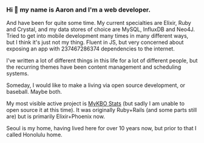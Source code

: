 ### Hi 👋 my name is Aaron and I'm a web developer.

And have been for quite some time. My current specialties are Elixir, Ruby and Crystal, and my data stores of choice are MySQL, InfluxDB and Neo4J. Tried to get into mobile development many times in many different ways, but I think it's just not my thing. Fluent in JS, but very concerned about exposing an app with 237467286374 dependencies to the internet.

I've written a lot of different things in this life for a lot of different people, but the recurring themes have been content management and scheduling systems.

Someday, I would like to make a living via open source development, or baseball. Maybe both.

My most visible active project is [MyKBO Stats](https://mykbostats.com/) (but sadly I am unable to open source it at this time). It was originally Ruby+Rails (and some parts still are) but is primarily Elixir+Phoenix now.

Seoul is my home, having lived here for over 10 years now, but prior to that I called Honolulu home.

